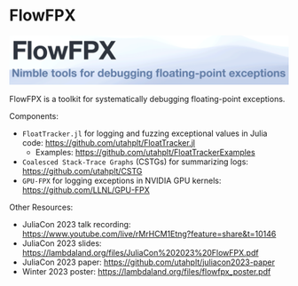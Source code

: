 FlowFPX
===

![FlowFPX: Nimble Tools for Debugging Floating-Point Exceptions](https://github.com/utahplt/flowfpx/blob/master/src/title.png)


FlowFPX is a toolkit for systematically debugging floating-point exceptions.

Components:

* `FloatTracker.jl` for logging and fuzzing exceptional values in Julia code:
  <https://github.com/utahplt/FloatTracker.jl>
  - Examples: <https://github.com/utahplt/FloatTrackerExamples>
* `Coalesced Stack-Trace Graphs` (CSTGs) for summarizing logs:
  <https://github.com/utahplt/CSTG>
* `GPU-FPX` for logging exceptions in NVIDIA GPU kernels:
  <https://github.com/LLNL/GPU-FPX>

Other Resources:

* JuliaCon 2023 talk recording:
  <https://www.youtube.com/live/rMrHCM1Etng?feature=share&t=10146>
* JuliaCon 2023 slides:
  <https://lambdaland.org/files/JuliaCon%202023%20FlowFPX.pdf>
* JuliaCon 2023 paper:
  <https://github.com/utahplt/juliacon2023-paper>
* Winter 2023 poster:
  <https://lambdaland.org/files/flowfpx_poster.pdf>


